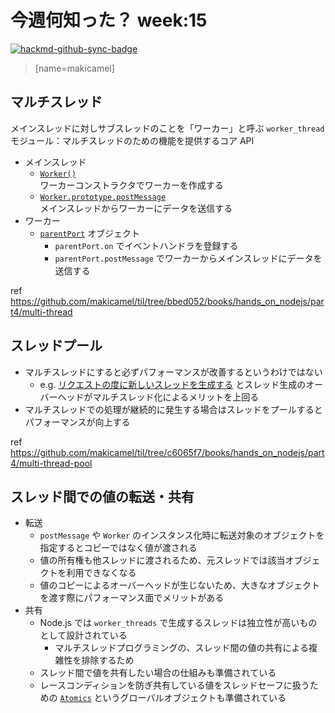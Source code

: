 # 今週何知った？ week:15

[![hackmd-github-sync-badge](https://hackmd.io/CFlTER5rRHy37AW44sisZw/badge)](https://hackmd.io/CFlTER5rRHy37AW44sisZw)

> [name=makicamel]

## マルチスレッド
メインスレッドに対しサブスレッドのことを「ワーカー」と呼ぶ
`worker_thread` モジュール：マルチスレッドのための機能を提供するコア API

- メインスレッド
  - [`Worker()`](https://developer.mozilla.org/ja/docs/Web/API/Worker/Worker)  
  ワーカーコンストラクタでワーカーを作成する
  - [`Worker.prototype.postMessage`](https://developer.mozilla.org/ja/docs/Web/API/Worker/postMessage)  
  メインスレッドからワーカーにデータを送信する
- ワーカー  
  - [`parentPort`](https://nodejs.org/api/worker_threads.html#workerparentport) オブジェクト
    - `parentPort.on` でイベントハンドラを登録する
    - `parentPort.postMessage` でワーカーからメインスレッドにデータを送信する

ref https://github.com/makicamel/til/tree/bbed052/books/hands_on_nodejs/part4/multi-thread

## スレッドプール
- マルチスレッドにすると必ずパフォーマンスが改善するというわけではない
  - e.g. [リクエストの度に新しいスレッドを生成する](https://github.com/makicamel/til/tree/bbed052/books/hands_on_nodejs/part4/multi-thread) とスレッド生成のオーバーヘッドがマルチスレッド化によるメリットを上回る
- マルチスレッドでの処理が継続的に発生する場合はスレッドをプールするとパフォーマンスが向上する

ref https://github.com/makicamel/til/tree/c6065f7/books/hands_on_nodejs/part4/multi-thread-pool

## スレッド間での値の転送・共有

- 転送  
  - `postMessage` や `Worker` のインスタンス化時に転送対象のオブジェクトを指定するとコピーではなく値が渡される
  - 値の所有権も他スレッドに渡されるため、元スレッドでは該当オブジェクトを利用できなくなる
  - 値のコピーによるオーバーヘッドが生じないため、大きなオブジェクトを渡す際にパフォーマンス面でメリットがある
- 共有  
  - Node.js では `worker_threads` で生成するスレッドは独立性が高いものとして設計されている  
    - マルチスレッドプログラミングの、スレッド間の値の共有による複雑性を排除するため
  - スレッド間で値を共有したい場合の仕組みも準備されている
  - レースコンディションを防ぎ共有している値をスレッドセーフに扱うための [`Atomics`](https://developer.mozilla.org/ja/docs/Web/JavaScript/Reference/Global_Objects/Atomics) というグローバルオブジェクトも準備されている